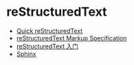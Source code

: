 
reStructuredText
================

- [Quick reStructuredText](http://docutils.sourceforge.net/docs/user/rst/quickref.html)
- [reStructuredText Markup Specification](http://docutils.sourceforge.net/docs/ref/rst/restructuredtext.html)
- [reStructuredText 入门](http://sphinx-doc-zh.readthedocs.org/en/latest/rest.html)
- [Sphinx](http://sphinx-doc-zh.readthedocs.org/en/latest/contents.html)
